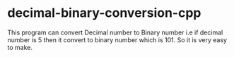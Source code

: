 # decimal-binary-conversion-cpp
This program can convert Decimal number to Binary number i.e if decimal number is 5 then it convert to binary number which is 101. So it is very easy to make.
